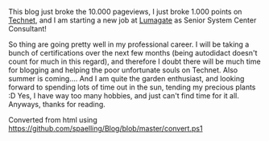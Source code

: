 ﻿This blog just broke the 10.000 pageviews, I just broke 1.000 points on
[Technet](https://social.technet.microsoft.com/profile/anders%20sp%C3%A6lling/),
and I am starting a new job at [Lumagate](http://www.lumagate.com/) as
Senior System Center Consultant!

So thing are going pretty well in my professional career. I will be
taking a bunch of certifications over the next few months (being
autodidact doesn\'t count for much in this regard), and therefore I
doubt there will be much time for blogging and helping the poor
unfortunate souls on Technet.
Also summer is coming\.... And I am quite the garden enthusiast, and
looking forward to spending lots of time out in the sun, tending my
precious plants :D Yes, I have way too many hobbies, and just can\'t
find time for it all.
Anyways, thanks for reading.

Converted from html using https://github.com/spaelling/Blog/blob/master/convert.ps1 

